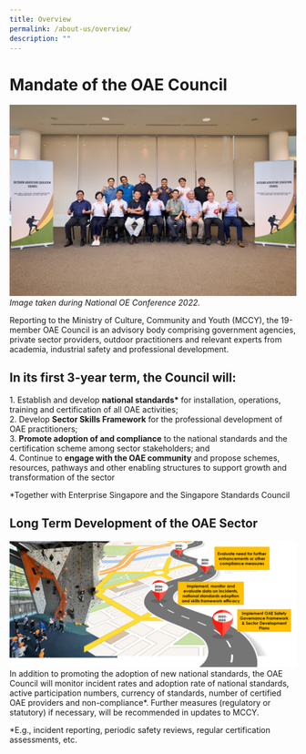 ```yaml
---
title: Overview
permalink: /about-us/overview/
description: ""
---
```

# Mandate of the OAE Council
![](/images/noec%202022%20-%20group%20informal.jpg)
*Image taken during National OE Conference 2022.*

Reporting to the Ministry of Culture, Community and Youth (MCCY), the 19-member OAE Council is an advisory body comprising government agencies, private sector providers, outdoor practitioners and relevant experts from academia, industrial safety and professional development.

## In its first 3-year term, the Council will:  
  
1\. Establish and develop **national standards\*** for installation, operations, training and certification of all OAE activities;  
2\. Develop **Sector Skills Framework** for the professional development of OAE practitioners;  
3. **Promote adoption of and compliance** to the national standards and the certification scheme among sector stakeholders; and  
4\. Continue to **engage with the OAE community** and propose schemes, resources, pathways and other enabling structures to support growth and transformation of the sector  
  
\*Together with Enterprise Singapore and the Singapore Standards Council

## Long Term Development of the OAE Sector
![](/images/long%20term.png)
In addition to promoting the adoption of new national standards, the OAE Council will monitor incident rates and adoption rate of national standards, active participation numbers, currency of standards, number of certified OAE providers and non-compliance*.
Further measures (regulatory or statutory) if necessary, will be recommended in updates to MCCY.

*E.g., incident reporting, periodic safety reviews, regular certification assessments, etc.

